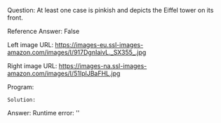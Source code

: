 Question: At least one case is pinkish and depicts the Eiffel tower on its front.

Reference Answer: False

Left image URL: https://images-eu.ssl-images-amazon.com/images/I/917DgnIaivL._SX355_.jpg

Right image URL: https://images-na.ssl-images-amazon.com/images/I/51IplJBaFHL.jpg

Program:

```
Solution:
```
Answer: Runtime error: ''

